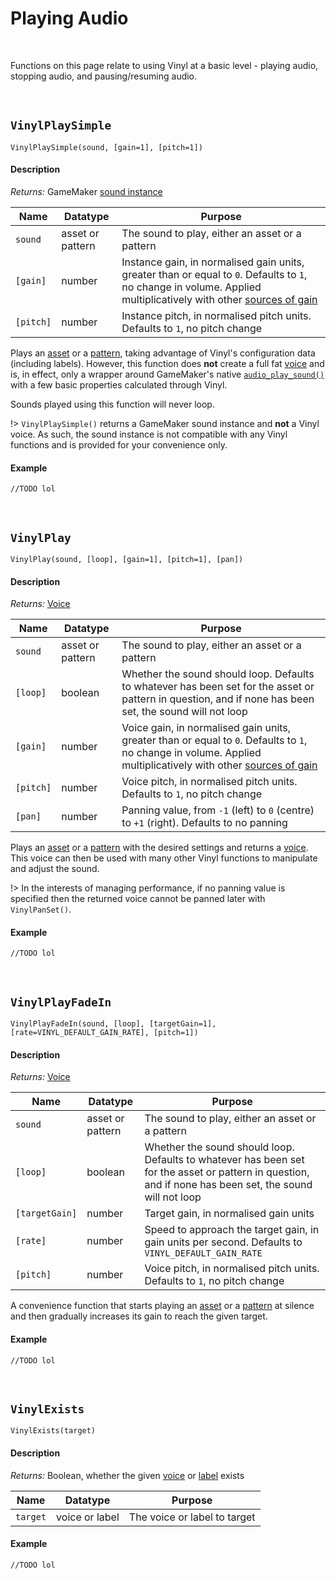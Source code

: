 # Playing Audio

&nbsp;

Functions on this page relate to using Vinyl at a basic level - playing audio, stopping audio, and pausing/resuming audio.

&nbsp;

## `VinylPlaySimple`

`VinylPlaySimple(sound, [gain=1], [pitch=1])`

<!-- tabs:start -->

#### **Description**

*Returns:* GameMaker [sound instance](https://manual.yoyogames.com/GameMaker_Language/GML_Reference/Asset_Management/Audio/audio_play_sound.htm)

|Name     |Datatype        |Purpose                                                                                                                                                                 |
|---------|----------------|------------------------------------------------------------------------------------------------------------------------------------------------------------------------|
|`sound`  |asset or pattern|The sound to play, either an asset or a pattern                                                                                                                         |
|`[gain]` |number          |Instance gain, in normalised gain units, greater than or equal to `0`. Defaults to `1`, no change in volume. Applied multiplicatively with other [sources of gain](Gain)|
|`[pitch]`|number          |Instance pitch, in normalised pitch units. Defaults to `1`, no pitch change                                                                                             |

Plays an [asset](Assets) or a [pattern](Glossary), taking advantage of Vinyl's configuration data (including labels). However, this function does **not** create a full fat [voice](Voices) and is, in effect, only a wrapper around GameMaker's native [`audio_play_sound()`](https://manual.yoyogames.com/GameMaker_Language/GML_Reference/Asset_Management/Audio/audio_play_sound.htm) with a few basic properties calculated through Vinyl.

Sounds played using this function will never loop.

!> `VinylPlaySimple()` returns a GameMaker sound instance and **not** a Vinyl voice. As such, the sound instance is not compatible with any Vinyl functions and is provided for your convenience only.

#### **Example**

```gml
//TODO lol
```

<!-- tabs:end -->

&nbsp;

## `VinylPlay`

`VinylPlay(sound, [loop], [gain=1], [pitch=1], [pan])`

<!-- tabs:start -->

#### **Description**

*Returns:* [Voice](Voices)

|Name     |Datatype        |Purpose                                                                                                                                                              |
|---------|----------------|---------------------------------------------------------------------------------------------------------------------------------------------------------------------|
|`sound`  |asset or pattern|The sound to play, either an asset or a pattern                                                                                                                      |
|`[loop]` |boolean         |Whether the sound should loop. Defaults to whatever has been set for the asset or pattern in question, and if none has been set, the sound will not loop             |
|`[gain]` |number          |Voice gain, in normalised gain units, greater than or equal to `0`. Defaults to `1`, no change in volume. Applied multiplicatively with other [sources of gain](Gain)|
|`[pitch]`|number          |Voice pitch, in normalised pitch units. Defaults to `1`, no pitch change                                                                                             |
|`[pan]`  |number          |Panning value, from `-1` (left) to `0` (centre) to `+1` (right). Defaults to no panning                                                                              |

Plays an [asset](Assets) or a [pattern](Glossary) with the desired settings and returns a [voice](Voices). This voice can then be used with many other Vinyl functions to manipulate and adjust the sound.

!> In the interests of managing performance, if no panning value is specified then the returned voice cannot be panned later with `VinylPanSet()`.

#### **Example**

```gml
//TODO lol
```

<!-- tabs:end -->

&nbsp;

## `VinylPlayFadeIn`

`VinylPlayFadeIn(sound, [loop], [targetGain=1], [rate=VINYL_DEFAULT_GAIN_RATE], [pitch=1])`

<!-- tabs:start -->

#### **Description**

*Returns:* [Voice](Voices)

|Name          |Datatype        |Purpose                                                                                                                                                 |
|--------------|----------------|--------------------------------------------------------------------------------------------------------------------------------------------------------|
|`sound`       |asset or pattern|The sound to play, either an asset or a pattern                                                                                                         |
|`[loop]`      |boolean         |Whether the sound should loop. Defaults to whatever has been set for the asset or pattern in question, and if none has been set, the sound will not loop|
|`[targetGain]`|number          |Target gain, in normalised gain units                                                                                                                   |
|`[rate]`      |number          |Speed to approach the target gain, in gain units per second. Defaults to `VINYL_DEFAULT_GAIN_RATE`                                                      |
|`[pitch]`     |number          |Voice pitch, in normalised pitch units. Defaults to `1`, no pitch change                                                                                |

A convenience function that starts playing an [asset](Assets) or a [pattern](Glossary) at silence and then gradually increases its gain to reach the given target.

#### **Example**

```gml
//TODO lol
```

<!-- tabs:end -->

&nbsp;

## `VinylExists`

`VinylExists(target)`

<!-- tabs:start -->

#### **Description**

*Returns:* Boolean, whether the given [voice](Voice) or [label](Label) exists

|Name    |Datatype      |Purpose                     |
|--------|--------------|----------------------------|
|`target`|voice or label|The voice or label to target|

#### **Example**

```gml
//TODO lol
```

<!-- tabs:end -->